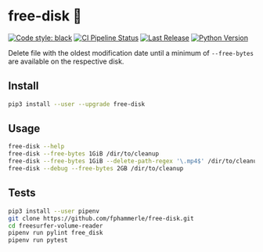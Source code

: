 # free-disk 💾

[![Code style: black](https://img.shields.io/badge/code%20style-black-000000.svg)](https://github.com/psf/black)
[![CI Pipeline Status](https://github.com/fphammerle/free-disk/workflows/tests/badge.svg)](https://github.com/fphammerle/free-disk/actions)
[![Last Release](https://img.shields.io/pypi/v/free-disk.svg)](https://pypi.org/project/free-disk/#history)
[![Python Version](https://img.shields.io/pypi/pyversions/free-disk.svg)](https://pypi.org/project/free-disk/)

Delete file with the oldest modification date
until a minimum of `--free-bytes` are available on the respective disk.

## Install

```sh
pip3 install --user --upgrade free-disk
```

## Usage

```sh
free-disk --help
free-disk --free-bytes 1GiB /dir/to/cleanup
free-disk --free-bytes 1GiB --delete-path-regex '\.mp4$' /dir/to/cleanup
free-disk --debug --free-bytes 2GB /dir/to/cleanup
```

## Tests

```sh
pip3 install --user pipenv
git clone https://github.com/fphammerle/free-disk.git
cd freesurfer-volume-reader
pipenv run pylint free_disk
pipenv run pytest
```
